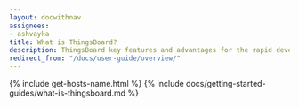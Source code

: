 ```yaml
---
layout: docwithnav
assignees:
- ashvayka
title: What is ThingsBoard?
description: ThingsBoard key features and advantages for the rapid development of IoT projects and applications.
redirect_from: "/docs/user-guide/overview/"
---
```


{% include get-hosts-name.html %}
{% include docs/getting-started-guides/what-is-thingsboard.md %}

